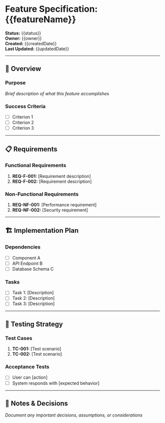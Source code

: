 # Feature Specification: {{featureName}}

**Status:** {{status}}  
**Owner:** {{owner}}  
**Created:** {{createdDate}}  
**Last Updated:** {{updatedDate}}  

---

## 🎯 Overview

### Purpose
*Brief description of what this feature accomplishes*

### Success Criteria
- [ ] Criterion 1
- [ ] Criterion 2
- [ ] Criterion 3

---

## 📋 Requirements

### Functional Requirements
1. **REQ-F-001:** [Requirement description]
2. **REQ-F-002:** [Requirement description]

### Non-Functional Requirements
1. **REQ-NF-001:** [Performance requirement]
2. **REQ-NF-002:** [Security requirement]

---

## 🏗️ Implementation Plan

### Dependencies
- [ ] Component A
- [ ] API Endpoint B
- [ ] Database Schema C

### Tasks
- [ ] Task 1: [Description]
- [ ] Task 2: [Description]
- [ ] Task 3: [Description]

---

## 🧪 Testing Strategy

### Test Cases
1. **TC-001:** [Test scenario]
2. **TC-002:** [Test scenario]

### Acceptance Tests
- [ ] User can [action]
- [ ] System responds with [expected behavior]

---

## 📝 Notes & Decisions

*Document any important decisions, assumptions, or considerations*
